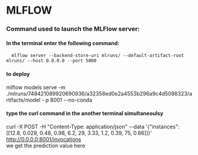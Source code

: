 # MLFLOW
### Command used to launch the MLFlow server:
####      In the terminal enter the following command:
      mlflow server --backend-store-uri mlruns/ --default-artifact-root mlruns/ --host 0.0.0.0 --port 5000
#### to deploy
 mlflow models serve -m  ./mlruns/748421089920690936/a32358ed0e2a4553b296a9c4d5098323/artifacts/model -
p 8001 --no-conda
#### type the curl command in the another terminal simultaneoulsy
curl -X POST -H "Content-Type: application/json" --data '{"instances": [[12.8, 0.029, 0.48, 0.98, 6.2, 29, 3.33, 1.2, 0.39, 75, 0.66]]}' http://0.0.0.0:8001/invocations
<br>we get the prediction value here